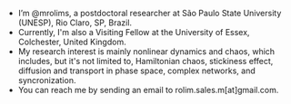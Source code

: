 - I’m @mrolims, a postdoctoral researcher at São Paulo State University (UNESP), Rio Claro, SP, Brazil.
- Currently, I'm also a Visiting Fellow at the University of Essex, Colchester, United Kingdom.
- My research interest is mainly nonlinear dynamics and chaos, which includes, but it's not limited to, Hamiltonian chaos, stickiness effect, diffusion and transport in phase space, complex networks, and syncronization.
- You can reach me by sending an email to rolim.sales.m[at]gmail.com.
